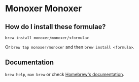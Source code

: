 # Monoxer Monoxer

## How do I install these formulae?

`brew install monoxer/monoxer/<formula>`

Or `brew tap monoxer/monoxer` and then `brew install <formula>`.

## Documentation

`brew help`, `man brew` or check [Homebrew's documentation](https://docs.brew.sh).
